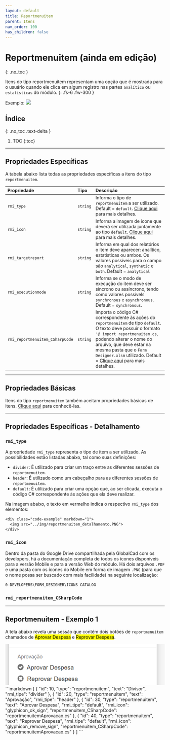 ```yaml
---
layout: default
title: Reportmenuitem
parent: Itens
nav_order: 100
has_children: false
---
```

# Reportmenuitem (ainda em edição)
{: .no_toc }


Itens do tipo reportmenuitem representam uma opção que é mostrada para o usuário quando ele clica em algum registro nas partes `analítico` ou `estatísticas` do módulo.
{: .fs-6 .fw-300 }

<div class="code-example" markdown="1">

Exemplo: <img src="../img/reportmenuitem_exemplo.PNG">

</div>

## Índice
{: .no_toc .text-delta }

1. TOC
{:toc}

---


## Propriedades Específicas

A tabela abaixo lista todas as propriedades específicas a itens do tipo `reportmenuitem`.

| Propriedade           | Tipo      | Descrição                                                        |
|:----------------------|:----------|:-----------------------------------------------------------------|
| `rmi_type`                | `string`  |Informa o tipo de `reportmenuitem` a ser utilizado. Default = `default`.  [Clique aqui](#rmi_type) para mais detalhes.
| `rmi_icon`                | `string`  |Informa a imagem de ícone que deverá ser utilizada juntamente ao tipo `default`. [Clique aqui](#rmi_icon) para mais detalhes.
| `rmi_targetreport`          | `string`    |Informa em qual dos relatórios o item deve aparecer: analítico, estatísticas ou ambos. Os valores possíveis para o campo são `analytical`, `synthetic` e `both`. Default = `analytical`
| `rmi_executionmode` | `string`    |Informa se o modo de execução do item deve ser síncrono ou assíncrono, tendo como valores possívels `synchronous` e `asynchronous`. Default = `synchronous`.
| `rmi_reportmenuitem_CSharpCode` | `string`    |Importa o código C# correspondente às ações do `reportmenuitem` de tipo `default`. O texto deve possuir o formato `'@ import reportmenuitem.cs`, podendo alterar o nome do arquivo, que deve estar na mesma pasta que o `Form Designer.xlsm` utilizado. Default = [Clique aqui](#rmi_reportmenuitem_CSharpCode) para mais detalhes.

---

## Propriedades Básicas

Itens do tipo `reportmenuitem` também aceitam propriedades básicas de itens. [Clique aqui](basicproperties.md) para conhecê-las.

---

## Propriedades Específicas - Detalhamento

### `rmi_type`

A propriedade `rmi_type` representa o tipo de item a ser utilizado. As possibilidades estão listadas abaixo, tal como suas definições:

- `divider`: É utilizado para criar um traço entre as diferentes sessões de `reportmenuitem`.
- `header`: É utilizado como um cabeçalho para as diferentes sessões de `reportmenuitem`.
- `default`: É utilizado para criar uma opção que, ao ser clicada, executa o código C# correspondente às ações que ela deve realizar.

Na imagem abaixo, o texto em vermelho indica o respectivo `rmi_type` dos elementos:

```
<div class="code-example" markdown="1">
  <img src="../img/reportmenuitem_detalhamento.PNG">
</div>
```

### `rmi_icon`

Dentro da pasta do Google Drive compartilhada pela GlobalCad com os developers, há a documentação completa de todos os ícones disponíveis para a versão Mobile e para a versão Web do módulo. Há dois arquivos `.PDF` e uma pasta com os ícones do Mobile em forma de imagem `.PNG` (para que o nome possa ser buscado com mais facilidade) na seguinte localização:

```
0-DEVELOPERS\FORM_DESIGNER\ICONS CATALOG
```

### `rmi_reportmenuitem_CSharpCode`



---

## Reportmenuitem - Exemplo 1

A tela abaixo revela uma sessão que contém dois botões de `reportmenuitem` chamados de <mark>Aprovar Despesa</mark> e <mark>Reprovar Despesa</mark>.

<div class="code-example" markdown="1">

<img src="../img/reportmenuitem_exemplo1.PNG">

</div>
```markdown
[
  {
    "id": 10,
    "type": "reportmenuitem",
    "text": "Divisor",
    "rmi_tipe": "divider"
  },
  {
    "id": 20,
    "type": "reportmenuitem",
    "text": "Aprovação",
    "rmi_tipe": "header"
  },
  {
    "id": 30,
    "type": "reportmenuitem",
    "text": "Aprovar Despesa",
    "rmi_tipe": "default",
    "rmi_icon": "glyphicon_ok_sign",
    "reportmenuitem_CSharpCode": "reportmenuitemAprovacao.cs"
  },
  {
    "id": 40,
    "type": "reportmenuitem",
    "text": "Reprovar Despesa",
    "rmi_tipe": "default",
    "rmi_icon": "glyphicon_remove_sign",
    "reportmenuitem_CSharpCode": "reportmenuitemAprovacao.cs"
  }
]
```
